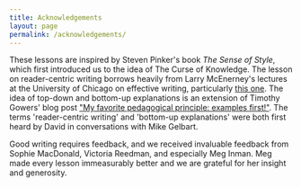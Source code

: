 ```yaml
---
title: Acknowledgements
layout: page
permalink: /acknowledgements/
---
```


These lessons are inspired by Steven Pinker's book _The Sense of Style_, which first introduced us to the idea of The Curse of Knowledge. The lesson on reader-centric writing borrows heavily from Larry McEnerney's lectures at the University of Chicago on effective writing, particularly [this one](https://www.youtube.com/watch?v=vtIzMaLkCaM). The idea of top-down and bottom-up explanations is an extension of Timothy Gowers' blog post ["My favorite pedagogical principle: examples first!"](https://gowers.wordpress.com/2007/10/19/my-favourite-pedagogical-principle-examples-first/). The terms 'reader-centric writing' and 'bottom-up explanations' were both first heard by David in conversations with Mike Gelbart.

Good writing requires feedback, and we received invaluable feedback from Sophie MacDonald, Victoria Reedman, and especially Meg Inman. Meg made every lesson immeasurably better and we are grateful for her insight and generosity.